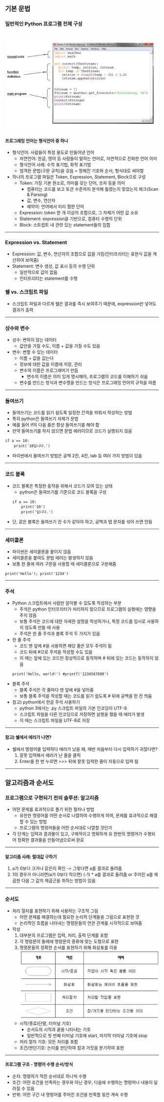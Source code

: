 ## 기본 문법
### 일반적인 Python 프로그램 전체 구성
![2-1](https://github.com/Jeongsiwook/python/blob/master/img/2-1.jpg?raw=true)
---

#### 프로그래밍 언어는 형식언어 중 하나
   - 형식언어: 사람들이 특정 용도로 만들어낸 언어
      - 자연언어: 한글, 영어 등 사람들이 말하는 언어로, 자연적으로 진화한 언어 의미
      - 형식언어 사례: 수학 표기법, 화학 표기법
      - 엄격한 문법(구문 규칙)을 갖음 = 정해진 기호와 순서, 형식대로 써야함       
   - 하나의 프로그램 파일은 Token, Expression, Statement, Block으로 구성
      - Token: 가장 기본 원소로, 의미를 갖는 단어, 숫자 등을 의미
         - 컴퓨터는 코드를 보고 토큰 수준까지 분석해 틀렸는지 맞았는지 체크(Scan & Parsing)
         - 값, 변수, 연산자
         - 예약어: 언어에서 미리 찜한 단어
      - Expression: token 한 개 이상의 조합으로, 그 자체가 어떤 값 소유
      - Statement: expression을 기반으로, 컴퓨터 수행의 단위
      - Block: 스트립트 내 관련 있는 statement들의 집합
---

### Expression vs. Statement
   - Expression: 값, 변수, 연산자의 조합으로 값을 가짐(인터프리터는 표현식 값을 계산하여 보여줌)
   - Statement: 변수 생성, 값 표시 등의 수행 단위
      - 일반적으로 값이 없음
      - 인터프리터는 statement를 수행

### 쉘 vs. 스크립트 파일
   - 스크립트 파일과 다르게 쉘은 결과를 즉시 보여주기 때문에, expression만 넣어도 결과가 출력
---

### 상수와 변수
   - 상수: 변하지 않는 데이터
      - 값만을 가질 수도, 이름 + 값을 가질 수도 있음
   - 변수: 변할 수 있는 데이터
      - 이름 + 값을 값는다
      - 정보에 대한 값을 이름에 저장, 관리
      - 변수의 이름은 프로그래머가 만듬
         - 변수의 이름은 의미 있게 명시해야, 프로그램의 코드를 이해하기 쉬움
      - 변수를 만드는 방식과 변수명을 만드는 방식은 프로그래밍 언어의 규칙을 따름
---

### 들여쓰기
   - 들여쓰기는 코드를 읽기 쉽도록 일정한 간격을 띄워서 작성하는 방법
   - 특히 python은 들여쓰기 자체가 문법
   - 예를 들어 if의 다음 줄은 항상 들여쓰기를 해야 함
   - 만약 들여쓰기를 하지 않으면 문법 에러이므로 코드가 실행되지 않음
   ```
   if a == 10:
       print('10입니다.')
   ```
   - 파이썬에서 들여쓰기 방법은 공백 2칸, 4칸, tab 등 여러 가지 방법이 있음
---

### 코드 블록
   - 코드 블록은 특정한 동작을 위해서 코드가 모여 있는 상태
      - python은 들여쓰기를 기준으로 코드 블록을 구성
      ```
      if a == 10:
          print('10')
          print('입니다.')
      ```
   - 단, 같은 블록은 들여쓰기 칸 수가 같아야 하고, 공백과 탭 문자를 섞어 쓰면 안됨
---

### 세미콜론
   - 파이썬은 세미콜론을 붙이지 않음
   - 세미콜론을 붙여도 문법 에러는 발생하지 않음
   - 보통 한 줄에 여러 구문을 사용할 때 세미콜론으로 구분해줌
   ```
   print('Hello'); print('1234')
   ```
---

### 주석
   - Python 스크립트에서 사람만 알아볼 수 있도록 작성하는 부분
      - 주석은 python 인터프리터가 처리하지 않으므로 프로그램의 실행에는 영향을 주지 않음
      - 보통 주석은 코드에 대한 자세한 설명을 작성하거나, 특정 코드를 임시로 사용하지 않도록 만들 때 사용
      - 주석은 한 줄 주석과 블록 주석 두 가지가 있음
   - 한 줄 주석
      - 코드 맨 앞에 #을 사용하면 해당 줄은 모두 주석이 됨
      - 코드 뒤에 #으로 주석을 작성할 수도 있음
      - 이 때는 앞에 있는 코드만 정상적으로 동작하며 # 뒤에 있는 코드는 동작하지 않음
      ```
      print('Hello, world!') #printf('1234567890')
      ```
   - 블록 주석
      - 블록 주석은 각 줄마다 맨 앞에 #을 넣어줌
      - 보통 블록 주석을 작성할 때는 코드를 읽기 쉽도록 # 뒤에 공백을 한 칸 띄움
   - 참고) python에서 한글 주석 사용하기
      - python 3에서는 .py 스크립트 파일의 기본 인코딩이 UTF-8
      - 스크립트 파일을 다른 인코딩으로 저장하면 실행을 했을 때 에러가 발생
      - 이 때는 스크립트 파일을 UTF-8로 저장
---

#### 참고) 쉘에서 에러가 나면?
   - 쉘에서 명령어를 입력하다 에러가 났을 때, 매번 처음부터 다시 입력하기 귀찮다면?
      1. 잘못 입력해서 에러가 난 줄을 클릭
      2. Enter를 한 번 누르면 >>> 뒤에 잘못 입력한 줄이 자동으로 입력 됨
---

## 알고리즘과 순서도
### 프로그램으로 구현되기 전의 솔루션: 알고리즘
   - 어떤 문제를 효과적으로 풀기 위한 절차나 방법
      - 유한한 명령어를 어떤 순서로 나열하여 수행하게 하여, 문제를 효과적으로 해결할 수 있는 방법
      - 프로그램의 명령어들을 어떤 순서대로 나열할 것인가
   - 각 단계는 입력과 결과물이 있고, 구체적이고 명확하게 유 한번의 명령어가 수행되어 정확한 결과물을 만들어냄으로써 완료
---

#### 알고리즘 사례: 절대값 구하기
   1. a가 0보다 크거나 같은지 확인 -> 그렇다면 a를 결과로 돌려줌
   2. 1의 경우가 아니라면(a가 0보다 작으면) (-1) * a를 결과로 돌려줌
   or 주어진 a를 제곱한 다음 그 값의 제곱근을 취하는 방법이 있음
---

### 순서도
   - 처리 절차를 표현하기 위해 사용하는 구조적 그림
      - 어떤 문제를 해결하는데 필요한 논리적 단계들을 그림으로 표현한 것
      - 논리적인 흐름을 나타내는 명령문들의 연관 관계를 시각적으로 보여줌
   - 작성
      1. 대부분의 프로그램은 입력, 처리, 출력 단계를 포함
      2. 각 명령문의 둘레에 명령문의 종류에 맞는 도형으로 표현
      3. 명령문들의 정확한 순서를 표현하기 위해 화살표를 이용
   ![2-2](https://github.com/Jeongsiwook/python/blob/master/img/2-2.jpg?raw=true)
      - 시작/종료(단말, 터미널 기호)
         - 순서도의 시작과 끝을 나타내는 기호
         - 일반적으로 첫 번째 터미널 기호에 start, 마지막 터미널 기호에 stop
      - 처리 절차 기호: 모든 처리를 포함
      - 조건/판단기호: 논리를 판단하여 참과 거짓을 분기하여 표현
---

#### 프로그램 구조 - 명령어 수행 순서/방식
   - 순차: 명령어가 적힌 순서대로 하나씩 수행
   - 조건: 어떤 조건을 만족하는 경우와 아닌 경우, 다음에 수행하는 명령어나 내용이 달라질 수 있음
   - 반복: 어떤 구간 내 명령어를 주어진 조건을 만족할 동안 계속 수행
